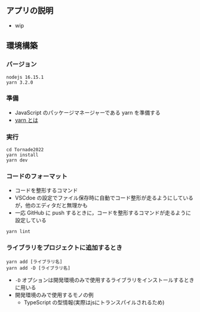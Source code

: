 ## アプリの説明
 - wip

## 環境構築

### バージョン
```
nodejs 16.15.1
yarn 3.2.0
```
### 準備
 - JavaScript のパッケージマネージャーである yarn を準備する
 - [yarn とは](https://qiita.com/akitaaa/items/c97ff951ca31298f3f24)

### 実行
```
cd Tornade2022
yarn install
yarn dev
```

### コードのフォーマット
 - コードを整形するコマンド
 - VSCdoe の設定でファイル保存時に自動でコード整形が走るようにしているが，他のエディタだと無理かも
 - 一応 GitHub に push するときに，コードを整形するコマンドが走るように設定している
```
yarn lint
```

### ライブラリをプロジェクトに追加するとき
```
yarn add [ライブラリ名]
yarn add -D [ライブラリ名]
```
 - `-D` オプションは開発環境のみで使用するライブラリをインストールするときに用いる
 - 開発環境のみで使用するモノの例
   - TypeScript の型情報(実際はjsにトランスパイルされるため)
